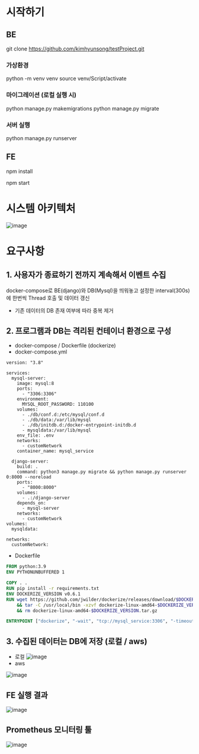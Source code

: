 # 시작하기


## BE

git clone https://github.com/kimhyunsong/testProject.git
### 가상환경
python -m venv venv
source venv/Script/activate

### 마이그레이션 (로컬 실행 시)
python manage.py makemigrations
python manage.py migrate

### 서버 실행

python manage.py runserver 

## FE

npm install

npm start



# 시스템 아키텍처

![image](https://github.com/kimhyunsong/testProject/assets/87460502/d243aeb8-1845-4d35-a813-78b8c7b22ae8)



# 요구사항

## 1. 사용자가 종료하기 전까지 계속해서 이벤트 수집
docker-compose로 BE(django)와 DB(Mysql)을 띄워놓고 
설정한 interval(300s)에 한번씩 Thread 호출 및 데이터 갱신


- 기존 데이터의 DB 존재 여부에 따라 중복 제거 

## 2. 프로그램과 DB는 격리된 컨테이너 환경으로 구성

- docker-compose / Dockerfile (dockerize)
- docker-compose.yml
```docker
version: "3.8"

services:
  mysql-server:
    image: mysql:8
    ports:
      - "3306:3306"
    environment:
      MYSQL_ROOT_PASSWORD: 110100
    volumes:
      - ./db/conf.d:/etc/mysql/conf.d
      - ./db/data:/var/lib/mysql
      - ./db/initdb.d:/docker-entrypoint-initdb.d
      - mysqldata:/var/lib/mysql
    env_file: .env
    networks:
      - customNetwork
    container_name: mysql_service

  django-server:
    build: .
    command: python3 manage.py migrate && python manage.py runserver 0:8000 --noreload
    ports:
      - "8000:8000"
    volumes:
      - .:/django-server
    depends_on:
      - mysql-server
    networks:
      - customNetwork
volumes:
  mysqldata:

networks:
  customNetwork:
```
- Dockerfile
```Dockerfile
FROM python:3.9
ENV PYTHONUNBUFFERED 1

COPY . .
RUN pip install -r requirements.txt
ENV DOCKERIZE_VERSION v0.6.1
RUN wget https://github.com/jwilder/dockerize/releases/download/$DOCKERIZE_VERSION/dockerize-linux-amd64-$DOCKERIZE_VERSION.tar.gz \
    && tar -C /usr/local/bin -xzvf dockerize-linux-amd64-$DOCKERIZE_VERSION.tar.gz \
    && rm dockerize-linux-amd64-$DOCKERIZE_VERSION.tar.gz

ENTRYPOINT ["dockerize", "-wait", "tcp://mysql_service:3306", "-timeout", "20s"]
```



## 3. 수집된 데이터는 DB에 저장 (로컬 / aws)
- 로컬
 ![image](https://github.com/kimhyunsong/testProject/assets/87460502/38ac6d55-02fb-4a03-b779-1a59f3e92640)
- aws
  
![image](https://github.com/kimhyunsong/testProject/assets/87460502/eb986278-84ff-4ba3-afdc-6be8e9fd293f)


## FE 실행 결과
![image](https://github.com/kimhyunsong/testProject/assets/87460502/1034d410-93f4-4710-ba70-dfc8dbe96a99)


## Prometheus 모니터링 툴
![image](https://github.com/kimhyunsong/testProject/assets/87460502/082e022e-fd44-405d-bb3b-a0744aaa0894)

